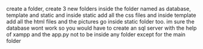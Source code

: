 create a folder, create 3 new folders inside the folder named as database, template and static and inside static add all the css files and inside template add all the html files and the pictures go inside static folder too.
im sure the database wont work so you would have to create an sql server with the help of xampp
and the app.py not to be inside any folder except for the main folder
